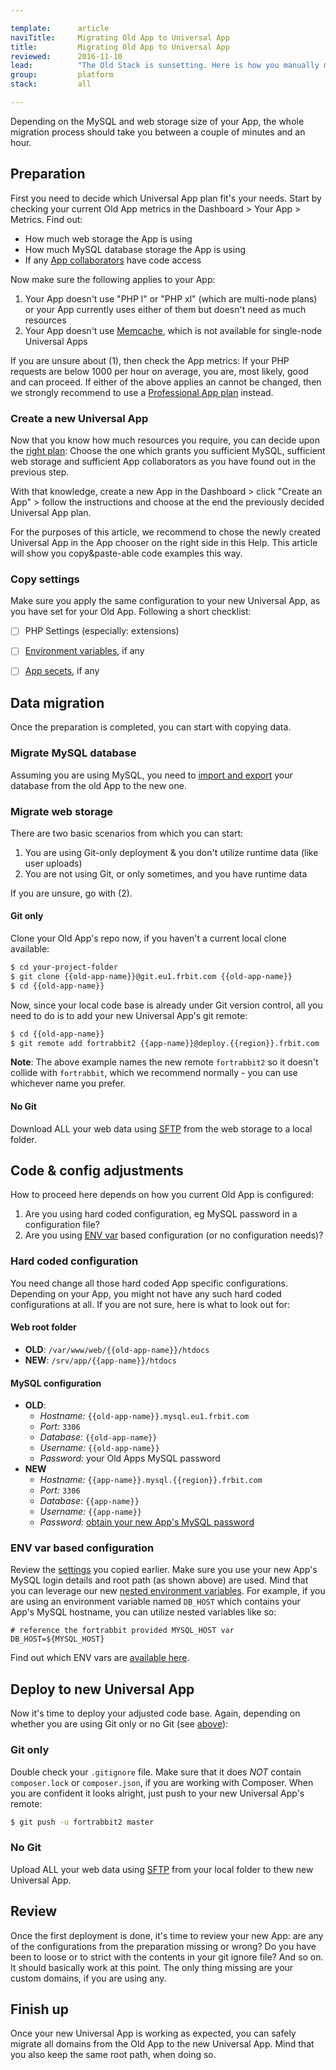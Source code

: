 ```yaml
---

template:      article
naviTitle:     Migrating Old App to Universal App
title:         Migrating Old App to Universal App
reviewed:      2016-11-10
lead:          "The Old Stack is sunsetting. Here is how you manually migrate an Old Stack App to the new Universal Stack."
group:         platform
stack:         all

---
```



Depending on the MySQL and web storage size of your App, the whole migration process should take you between a couple of minutes and an hour.

## Preparation

First you need to decide which Universal App plan fit's your needs. Start by checking your current Old App metrics in the Dashboard > Your App > Metrics. Find out:

* How much web storage the App is using
* How much MySQL database storage the App is using
* If any [App collaborators](app-collaboration) have code access

Now make sure the following applies to your App:

1. Your App doesn't use "PHP l" or "PHP xl" (which are multi-node plans) or your App currently uses either of them but doesn't need as much resources
2. Your App doesn't use [Memcache](memcache-old), which is not available for single-node Universal Apps

If you are unsure about (1), then check the App metrics: If your PHP requests are below 1000 per hour on average, you are, most likely, good and can proceed. If either of the above applies an cannot be changed, then we strongly recommend to use a [Professional App plan](TODO) instead.


### Create a new Universal App

Now that you know how much resources you require, you can decide upon the [right plan](//www.fortrabbit.com/pricing): Choose the one which grants you sufficient MySQL, sufficient web storage and sufficient App collaborators as you have found out in the previous step.

With that knowledge, create a new App in the Dashboard > click "Create an App" > follow the instructions and choose at the end the previously decided Universal App plan.

For the purposes of this article, we recommend to chose the newly created Universal App in the App chooser on the right side in this Help. This article will show you copy&paste-able code examples this way.

### Copy settings

Make sure you apply the same configuration to your new Universal App, as you have set for your Old App. Following a short checklist:

* [ ] PHP Settings (especially: extensions)
* [ ] [Environment variables](env-vars), if any
* [ ] [App secets](secrets), if any


## Data migration

Once the preparation is completed, you can start with copying data.

### Migrate MySQL database

Assuming you are using MySQL, you need to [import and export](mysql#toc-export-amp-import) your database from the old App to the new one.

### Migrate web storage

There are two basic scenarios from which you can start:

1. You are using Git-only deployment & you don't utilize runtime data (like user uploads)
2. You are not using Git, or only sometimes, and you have runtime data

If you are unsure, go with (2).

#### Git only

Clone your Old App's repo now, if you haven't a current local clone available:

```bash
$ cd your-project-folder
$ git clone {{old-app-name}}@git.eu1.frbit.com {{old-app-name}}
$ cd {{old-app-name}}
```

Now, since your local code base is already under Git version control, all you need to do is to add your new Universal App's git remote:

```bash
$ cd {{old-app-name}}
$ git remote add fortrabbit2 {{app-name}}@deploy.{{region}}.frbit.com
```

**Note**: The above example names the new remote `fortrabbit2` so it doesn't collide with `fortrabbit`, which we recommend normally - you can use whichever name you prefer.

#### No Git

Download ALL your web data using [SFTP](ssh-sft-old) from the web storage to a local folder.

## Code & config adjustments

How to proceed here depends on how you current Old App is configured:

1. Are you using hard coded configuration, eg MySQL password in a configuration file?
2. Are you using [ENV var](env-vars) based configuration (or no configuration needs)?

### Hard coded configuration

You need change all those hard coded App specific configurations. Depending on your App, you might not have any such hard coded configurations at all. If you are not sure, here is what to look out for:

#### Web root folder

* **OLD**: `/var/www/web/{{old-app-name}}/htdocs`
* **NEW**: `/srv/app/{{app-name}}/htdocs`

#### MySQL configuration

* **OLD**:
  * *Hostname:* `{{old-app-name}}.mysql.eu1.frbit.com`
  * *Port:* `3306`
  * *Database:* `{{old-app-name}}`
  * *Username:* `{{old-app-name}}`
  * *Password:* your Old Apps MySQL password
* **NEW**
  * *Hostname:* `{{app-name}}.mysql.{{region}}.frbit.com`
  * *Port:* `3306`
  * *Database:* `{{app-name}}`
  * *Username:* `{{app-name}}`
  * *Password:* [obtain your new App's MySQL password](mysql#toc-obtain-the-mysql-password)

### ENV var based configuration

Review the [settings](#toc-copy-settings) you copied earlier. Make sure you use your new App's MySQL login details and root path (as shown above) are used. Mind that you can leverage our new [nested environment variables](env-vars#toc-nested-variables). For example, if you are using an environment variable named `DB_HOST` which contains your App's MySQL hostname, you can utilize nested variables like so:

```plain
# reference the fortrabbit provided MYSQL_HOST var
DB_HOST=${MYSQL_HOST}
```

Find out which ENV vars are [available here](env-vars#toc-env-var-types).


## Deploy to new Universal App

Now it's time to deploy your adjusted code base. Again, depending on whether you are using Git only or no Git (see [above](#toc-migrate-web-storage)):

### Git only

Double check your `.gitignore` file. Make sure that it does *NOT* contain `composer.lock` or `composer.json`, if you are working with Composer. When you are confident it looks alright, just push to your new Universal App's remote:

```bash
$ git push -u fortrabbit2 master
```

### No Git

Upload ALL your web data using [SFTP](sftp-uni) from your local folder to thew new Universal App.

## Review

Once the first deployment is done, it's time to review your new App: are any of the configurations from the preparation missing or wrong? Do you have been to loose or to strict with the contents in your git ignore file? And so on. It should basically work at this point. The only thing missing are your custom domains, if you are using any.

## Finish up

Once your new Universal App is working as expected, you can safely migrate all domains from the Old App to the new Universal App. Mind that you also keep the same root path, when doing so.
